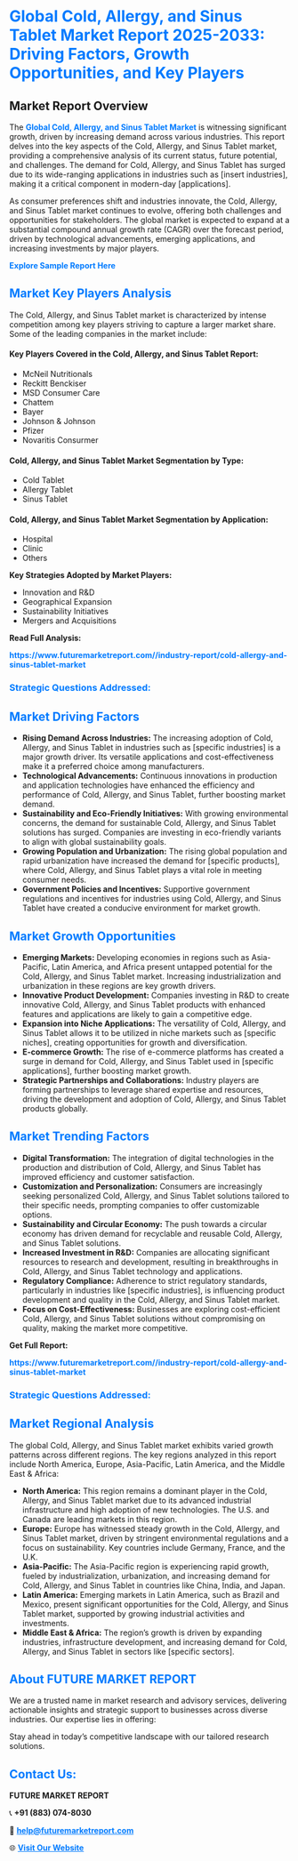 <h1 style="color: #007BFF;">Global Cold, Allergy, and Sinus Tablet Market Report 2025-2033: Driving Factors, Growth Opportunities, and Key Players</h1>

<section id="overview">
<h2>Market Report Overview</h2>
<p>The <a href="https://www.futuremarketreport.com//industry-report/cold-allergy-and-sinus-tablet-market" style="color: #007BFF; text-decoration: none;"><strong>Global Cold, Allergy, and Sinus Tablet Market</strong></a> is witnessing significant growth, driven by increasing demand across various industries. This report delves into the key aspects of the Cold, Allergy, and Sinus Tablet market, providing a comprehensive analysis of its current status, future potential, and challenges. The demand for Cold, Allergy, and Sinus Tablet has surged due to its wide-ranging applications in industries such as [insert industries], making it a critical component in modern-day [applications].</p>
<p>As consumer preferences shift and industries innovate, the Cold, Allergy, and Sinus Tablet market continues to evolve, offering both challenges and opportunities for stakeholders. The global market is expected to expand at a substantial compound annual growth rate (CAGR) over the forecast period, driven by technological advancements, emerging applications, and increasing investments by major players.</p>
</section>

<section id="overview">
<p><a href="https://www.futuremarketreport.com//request-sample/reportId=52869" style="color: #007BFF; text-decoration: none;"><strong>Explore Sample Report Here</strong></a></p>
</section>

<section id="key-players">
<h2 style="color: #007BFF;">Market Key Players Analysis</h2>
<p>The Cold, Allergy, and Sinus Tablet market is characterized by intense competition among key players striving to capture a larger market share. Some of the leading companies in the market include:</p>
<h4>Key Players Covered in the Cold, Allergy, and Sinus Tablet Report:</h4>
<ul><li>McNeil Nutritionals</li><li>Reckitt Benckiser</li><li>MSD Consumer Care</li><li>Chattem</li><li>Bayer</li><li>Johnson &amp; Johnson</li><li>Pfizer</li><li>Novaritis Consurmer</li></ul>
<h4>Cold, Allergy, and Sinus Tablet Market Segmentation by Type:</h4>
<ul><li>Cold Tablet</li><li>Allergy Tablet</li><li>Sinus Tablet</li></ul>

<h4>Cold, Allergy, and Sinus Tablet Market Segmentation by Application:</h4>
<ul><li>Hospital</li><li>Clinic</li><li>Others</li></ul>
<p><strong>Key Strategies Adopted by Market Players:</strong></p>
<ul>
<li>Innovation and R&D</li>
<li>Geographical Expansion</li>
<li>Sustainability Initiatives</li>
<li>Mergers and Acquisitions</li>
</ul>
</section>

<section>
<p><strong>Read Full Analysis: </strong></p><a href="https://www.futuremarketreport.com//industry-report/cold-allergy-and-sinus-tablet-market" style="color: #007BFF; text-decoration: none;"><strong>https://www.futuremarketreport.com//industry-report/cold-allergy-and-sinus-tablet-market</strong></a>
<h3 style="color: #007BFF;">Strategic Questions Addressed:</h3>
</section>

<section id="driving-factors">
<h2 style="color: #007BFF;">Market Driving Factors</h2>
<ul>
<li><strong>Rising Demand Across Industries:</strong> The increasing adoption of Cold, Allergy, and Sinus Tablet in industries such as [specific industries] is a major growth driver. Its versatile applications and cost-effectiveness make it a preferred choice among manufacturers.</li>
<li><strong>Technological Advancements:</strong> Continuous innovations in production and application technologies have enhanced the efficiency and performance of Cold, Allergy, and Sinus Tablet, further boosting market demand.</li>
<li><strong>Sustainability and Eco-Friendly Initiatives:</strong> With growing environmental concerns, the demand for sustainable Cold, Allergy, and Sinus Tablet solutions has surged. Companies are investing in eco-friendly variants to align with global sustainability goals.</li>
<li><strong>Growing Population and Urbanization:</strong> The rising global population and rapid urbanization have increased the demand for [specific products], where Cold, Allergy, and Sinus Tablet plays a vital role in meeting consumer needs.</li>
<li><strong>Government Policies and Incentives:</strong> Supportive government regulations and incentives for industries using Cold, Allergy, and Sinus Tablet have created a conducive environment for market growth.</li>
</ul>
</section>

<section id="growth-opportunities">
<h2 style="color: #007BFF;">Market Growth Opportunities</h2>
<ul>
<li><strong>Emerging Markets:</strong> Developing economies in regions such as Asia-Pacific, Latin America, and Africa present untapped potential for the Cold, Allergy, and Sinus Tablet market. Increasing industrialization and urbanization in these regions are key growth drivers.</li>
<li><strong>Innovative Product Development:</strong> Companies investing in R&D to create innovative Cold, Allergy, and Sinus Tablet products with enhanced features and applications are likely to gain a competitive edge.</li>
<li><strong>Expansion into Niche Applications:</strong> The versatility of Cold, Allergy, and Sinus Tablet allows it to be utilized in niche markets such as [specific niches], creating opportunities for growth and diversification.</li>
<li><strong>E-commerce Growth:</strong> The rise of e-commerce platforms has created a surge in demand for Cold, Allergy, and Sinus Tablet used in [specific applications], further boosting market growth.</li>
<li><strong>Strategic Partnerships and Collaborations:</strong> Industry players are forming partnerships to leverage shared expertise and resources, driving the development and adoption of Cold, Allergy, and Sinus Tablet products globally.</li>
</ul>
</section>

<section id="trending-factors">
<h2 style="color: #007BFF;">Market Trending Factors</h2>
<ul>
<li><strong>Digital Transformation:</strong> The integration of digital technologies in the production and distribution of Cold, Allergy, and Sinus Tablet has improved efficiency and customer satisfaction.</li>
<li><strong>Customization and Personalization:</strong> Consumers are increasingly seeking personalized Cold, Allergy, and Sinus Tablet solutions tailored to their specific needs, prompting companies to offer customizable options.</li>
<li><strong>Sustainability and Circular Economy:</strong> The push towards a circular economy has driven demand for recyclable and reusable Cold, Allergy, and Sinus Tablet solutions.</li>
<li><strong>Increased Investment in R&D:</strong> Companies are allocating significant resources to research and development, resulting in breakthroughs in Cold, Allergy, and Sinus Tablet technology and applications.</li>
<li><strong>Regulatory Compliance:</strong> Adherence to strict regulatory standards, particularly in industries like [specific industries], is influencing product development and quality in the Cold, Allergy, and Sinus Tablet market.</li>
<li><strong>Focus on Cost-Effectiveness:</strong> Businesses are exploring cost-efficient Cold, Allergy, and Sinus Tablet solutions without compromising on quality, making the market more competitive.</li>
</ul>
</section>

<section>
<p><strong>Get Full Report: </strong></p><a href="https://www.futuremarketreport.com//industry-report/cold-allergy-and-sinus-tablet-market" style="color: #007BFF; text-decoration: none;"><strong>https://www.futuremarketreport.com//industry-report/cold-allergy-and-sinus-tablet-market</strong></a>
<h3 style="color: #007BFF;">Strategic Questions Addressed:</h3>
</section>


<section id="regional-analysis">
<h2 style="color: #007BFF;">Market Regional Analysis</h2>
<p>The global Cold, Allergy, and Sinus Tablet market exhibits varied growth patterns across different regions. The key regions analyzed in this report include North America, Europe, Asia-Pacific, Latin America, and the Middle East & Africa:</p>
<ul>
<li><strong>North America:</strong> This region remains a dominant player in the Cold, Allergy, and Sinus Tablet market due to its advanced industrial infrastructure and high adoption of new technologies. The U.S. and Canada are leading markets in this region.</li>
<li><strong>Europe:</strong> Europe has witnessed steady growth in the Cold, Allergy, and Sinus Tablet market, driven by stringent environmental regulations and a focus on sustainability. Key countries include Germany, France, and the U.K.</li>
<li><strong>Asia-Pacific:</strong> The Asia-Pacific region is experiencing rapid growth, fueled by industrialization, urbanization, and increasing demand for Cold, Allergy, and Sinus Tablet in countries like China, India, and Japan.</li>
<li><strong>Latin America:</strong> Emerging markets in Latin America, such as Brazil and Mexico, present significant opportunities for the Cold, Allergy, and Sinus Tablet market, supported by growing industrial activities and investments.</li>
<li><strong>Middle East & Africa:</strong> The region’s growth is driven by expanding industries, infrastructure development, and increasing demand for Cold, Allergy, and Sinus Tablet in sectors like [specific sectors].</li>
</ul>
</section>

<footer>
<h2 style="color: #007BFF;">About FUTURE MARKET REPORT</h2>
<p>We are a trusted name in market research and advisory services, delivering actionable insights and strategic support to businesses across diverse industries. Our expertise lies in offering:</p>

<p>Stay ahead in today’s competitive landscape with our tailored research solutions.</p>

<h2 style="color: #007BFF;">Contact Us:</h2>
<p><strong>FUTURE MARKET REPORT</strong></p>
<p>📞 <strong>+91 (883) 074-8030</strong></p>
<p>📧 <strong><a href="mailto:help@futuremarketreport.com" style="color: #007BFF;">help@futuremarketreport.com</a></strong></p>
<p>🌐 <strong><a href="https://www.futuremarketreport.com/" style="color: #007BFF;">Visit Our Website</a></strong></p>
</footer>